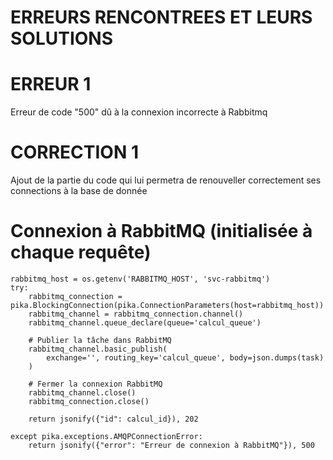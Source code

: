 # ERREURS RENCONTREES ET LEURS SOLUTIONS 
# ERREUR 1
Erreur de code "500" dû à la connexion incorrecte à Rabbitmq 
# CORRECTION 1
Ajout de la partie du code qui lui permetra de renouveller correctement ses connections à la base de donnée
 # Connexion à RabbitMQ (initialisée à chaque requête)
    rabbitmq_host = os.getenv('RABBITMQ_HOST', 'svc-rabbitmq')
    try:
        rabbitmq_connection = pika.BlockingConnection(pika.ConnectionParameters(host=rabbitmq_host))
        rabbitmq_channel = rabbitmq_connection.channel()
        rabbitmq_channel.queue_declare(queue='calcul_queue')

        # Publier la tâche dans RabbitMQ
        rabbitmq_channel.basic_publish(
            exchange='', routing_key='calcul_queue', body=json.dumps(task)
        )

        # Fermer la connexion RabbitMQ
        rabbitmq_channel.close()
        rabbitmq_connection.close()

        return jsonify({"id": calcul_id}), 202

    except pika.exceptions.AMQPConnectionError:
        return jsonify({"error": "Erreur de connexion à RabbitMQ"}), 500
